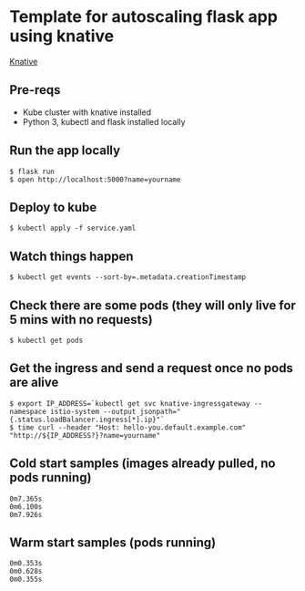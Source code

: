 # Template for autoscaling flask app using knative
[Knative](https://github.com/knative/)

## Pre-reqs
* Kube cluster with knative installed
* Python 3, kubectl and flask installed locally

## Run the app locally
```
$ flask run
$ open http://localhost:5000?name=yourname
```

## Deploy to kube
```
$ kubectl apply -f service.yaml
```

## Watch things happen
```
$ kubectl get events --sort-by=.metadata.creationTimestamp
```

## Check there are some pods (they will only live for 5 mins with no requests)
```
$ kubectl get pods
```

## Get the ingress and send a request once no pods are alive
```
$ export IP_ADDRESS=`kubectl get svc knative-ingressgateway --namespace istio-system --output jsonpath="{.status.loadBalancer.ingress[*].ip}"`
$ time curl --header "Host: hello-you.default.example.com" "http://${IP_ADDRESS?}?name=yourname"
```

## Cold start samples (images already pulled, no pods running)
```
0m7.365s
0m6.100s
0m7.926s
```

## Warm start samples (pods running)
```
0m0.353s
0m0.628s
0m0.355s
```
